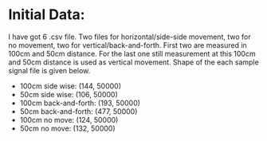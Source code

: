 # Initial Data:

I have got 6 .csv file. Two files for horizontal/side-side movement, two for no movement, two for vertical/back-and-forth. First two
are measured in 100cm and 50cm distance. For the last one still measurement at this 100cm and 50cm distance is used as vertical movement.
Shape of the each sample signal file is given below.


- 100cm side wise: (144, 50000)
- 50cm side wise: (106, 50000)
- 100cm back-and-forth: (193, 50000)
- 50cm back-and-forth: (477, 50000)
- 100cm no move: (124, 50000)
- 50cm no move: (132, 50000)